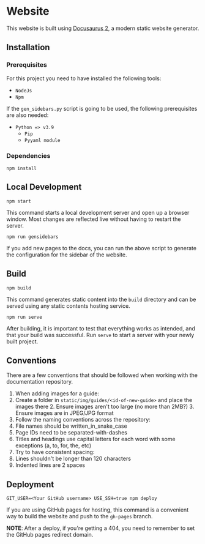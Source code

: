 # Website

This website is built using [Docusaurus 2](https://v2.docusaurus.io/), a modern static website generator.

## Installation
### Prerequisites

For this project you need to have installed the following tools:
- `NodeJs`
- `Npm`

If the `gen_sidebars.py` script is going to be used, the following prerequisites are also needed:
- `Python => v3.9`
	- `Pip`
	- `Pyyaml module`

### Dependencies

```console
npm install
```

## Local Development

```console
npm start
```

This command starts a local development server and open up a browser window. Most changes are reflected live without having to restart the server.

```console
npm run gensidebars
```

If you add new pages to the docs, you can run the above script to generate the configuration for the sidebar of the website.

## Build

```console
npm build
```

This command generates static content into the `build` directory and can be served using any static contents hosting service.


```console
npm run serve
```

After building, it is important to test that everything works as intended, and that your build was successful.
Run `serve` to start a server with your newly built project.

## Conventions

There are a few conventions that should be followed when working with the documentation repository.
1. When adding images for a guide:
  1. Create a folder in `static/img/guides/<id-of-new-guide>` and place the images there
	2. Ensure images aren't too large (no more than 2MB?)
	3. Ensure images are in JPEG/JPG format
2. Follow the naming conventions across the repository:
  1. File names should be written_in_snake_case
  2. Page IDs need to be separated-with-dashes
  3. Titles and headings use capital letters for each word with some exceptions (a, to, for, the, etc)
3. Try to have consistent spacing:
  1. Lines shouldn't be longer than 120 characters
  2. Indented lines are 2 spaces

## Deployment

```console
GIT_USER=<Your GitHub username> USE_SSH=true npm deploy
```

If you are using GitHub pages for hosting, this command is a convenient way to build the website and push to the `gh-pages` branch.

**NOTE**: After a deploy, if you're getting a 404, you need to remember to set the GitHub pages redirect domain.
